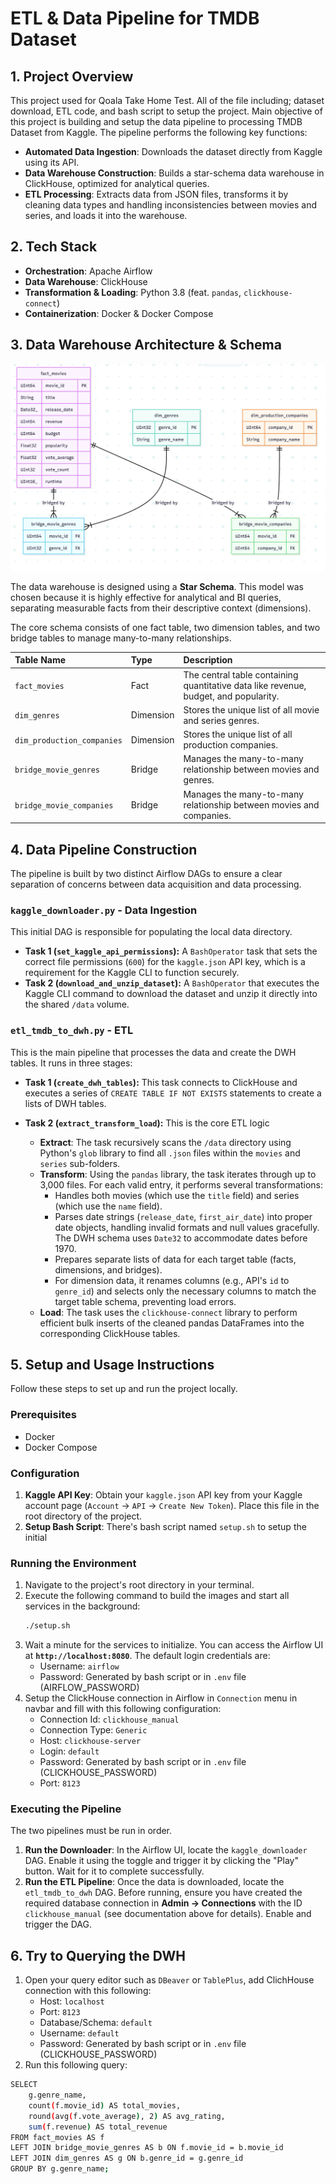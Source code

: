 # ETL & Data Pipeline for TMDB Dataset

## 1. Project Overview
This project used for Qoala Take Home Test. All of the file including; dataset download, ETL code, and bash script to setup the project. Main objective of this project is building and setup the data pipeline to processing TMDB Dataset from Kaggle.
The pipeline performs the following key functions:
* **Automated Data Ingestion**: Downloads the dataset directly from Kaggle using its API.
* **Data Warehouse Construction**: Builds a star-schema data warehouse in ClickHouse, optimized for analytical queries.
* **ETL Processing**: Extracts data from JSON files, transforms it by cleaning data types and handling inconsistencies between movies and series, and loads it into the warehouse.

## 2. Tech Stack
* **Orchestration**: Apache Airflow
* **Data Warehouse**: ClickHouse
* **Transformation & Loading**: Python 3.8 (feat. `pandas`, `clickhouse-connect`)
* **Containerization**: Docker & Docker Compose

## 3. Data Warehouse Architecture & Schema
![Star Schema Data Warehouse Architecture](assets/star-schema-diagram.png)

The data warehouse is designed using a **Star Schema**. This model was chosen because it is highly effective for analytical and BI queries, separating measurable facts from their descriptive context (dimensions).

The core schema consists of one fact table, two dimension tables, and two bridge tables to manage many-to-many relationships.

| Table Name                 | Type      | Description                                                                 |
| :------------------------- | :-------- | :------------------------------------------------------------------------ |
| `fact_movies`              | Fact      | The central table containing quantitative data like revenue, budget, and popularity. |
| `dim_genres`               | Dimension | Stores the unique list of all movie and series genres.                       |
| `dim_production_companies` | Dimension | Stores the unique list of all production companies.                   |
| `bridge_movie_genres`      | Bridge    | Manages the many-to-many relationship between movies and genres.      |
| `bridge_movie_companies`   | Bridge    | Manages the many-to-many relationship between movies and companies.   |

## 4. Data Pipeline Construction
The pipeline is built by two distinct Airflow DAGs to ensure a clear separation of concerns between data acquisition and data processing.

### `kaggle_downloader.py` - Data Ingestion
This initial DAG is responsible for populating the local data directory.
* **Task 1 (`set_kaggle_api_permissions`):** A `BashOperator` task that sets the correct file permissions (`600`) for the `kaggle.json` API key, which is a requirement for the Kaggle CLI to function securely.
* **Task 2 (`download_and_unzip_dataset`):** A `BashOperator` that executes the Kaggle CLI command to download the dataset and unzip it directly into the shared `/data` volume.

### `etl_tmdb_to_dwh.py` - ETL
This is the main pipeline that processes the data and create the DWH tables. It runs in three stages:

* **Task 1 (`create_dwh_tables`):** This task connects to ClickHouse and executes a series of `CREATE TABLE IF NOT EXISTS` statements to create a lists of DWH tables.

* **Task 2 (`extract_transform_load`):** This is the core ETL logic
    * **Extract**: The task recursively scans the `/data` directory using Python's `glob` library to find all `.json` files within the `movies` and `series` sub-folders.
    * **Transform**: Using the `pandas` library, the task iterates through up to 3,000 files. For each valid entry, it performs several transformations:
        * Handles both movies (which use the `title` field) and series (which use the `name` field).
        * Parses date strings (`release_date`, `first_air_date`) into proper date objects, handling invalid formats and null values gracefully. The DWH schema uses `Date32` to accommodate dates before 1970.
        * Prepares separate lists of data for each target table (facts, dimensions, and bridges).
        * For dimension data, it renames columns (e.g., API's `id` to `genre_id`) and selects only the necessary columns to match the target table schema, preventing load errors.
    * **Load**: The task uses the `clickhouse-connect` library to perform efficient bulk inserts of the cleaned pandas DataFrames into the corresponding ClickHouse tables.

## 5. Setup and Usage Instructions
Follow these steps to set up and run the project locally.

### Prerequisites
* Docker
* Docker Compose

### Configuration
1.  **Kaggle API Key**: Obtain your `kaggle.json` API key from your Kaggle account page (`Account` -> `API` -> `Create New Token`). Place this file in the root directory of the project.
2.  **Setup Bash Script**: There's bash script named `setup.sh` to setup the initial 

### Running the Environment
1. Navigate to the project's root directory in your terminal.
2. Execute the following command to build the images and start all services in the background:
   ```bash
   ./setup.sh
   ```
3. Wait a minute for the services to initialize. You can access the Airflow UI at **`http://localhost:8080`**. The default login credentials are: 
      - Username: `airflow`
      - Password: Generated by bash script or in `.env` file (AIRFLOW_PASSWORD)
4. Setup the ClickHouse connection in Airflow in `Connection` menu in navbar and fill with this following configuration:
      - Connection Id: `clickhouse_manual`
      - Connection Type: `Generic`
      - Host: `clickhouse-server`
      - Login: `default`
      - Password: Generated by bash script or in `.env` file (CLICKHOUSE_PASSWORD)
      - Port: `8123`

### Executing the Pipeline
The two pipelines must be run in order.

1.  **Run the Downloader**: In the Airflow UI, locate the `kaggle_downloader` DAG. Enable it using the toggle and trigger it by clicking the "Play" button. Wait for it to complete successfully.
2.  **Run the ETL Pipeline**: Once the data is downloaded, locate the `etl_tmdb_to_dwh` DAG. Before running, ensure you have created the required database connection in **Admin -> Connections** with the ID `clickhouse_manual` (see documentation above for details). Enable and trigger the DAG.

## 6. Try to Querying the DWH
1. Open your query editor such as `DBeaver` or `TablePlus`, add ClichHouse connection with this following:
   - Host: `localhost`
   - Port: `8123`
   - Database/Schema: `default`
   - Username: `default`
   - Password: Generated by bash script or in `.env` file (CLICKHOUSE_PASSWORD)
2. Run this following query:
```bash
SELECT
    g.genre_name,
    count(f.movie_id) AS total_movies,
    round(avg(f.vote_average), 2) AS avg_rating,
    sum(f.revenue) AS total_revenue
FROM fact_movies AS f
LEFT JOIN bridge_movie_genres AS b ON f.movie_id = b.movie_id
LEFT JOIN dim_genres AS g ON b.genre_id = g.genre_id
GROUP BY g.genre_name;
```
